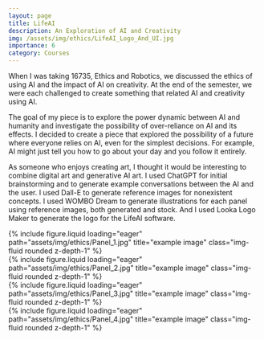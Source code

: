 ```yaml
---
layout: page
title: LifeAI
description: An Exploration of AI and Creativity
img: /assets/img/ethics/LifeAI_Logo_And_UI.jpg
importance: 6
category: Courses
---
```


When I was taking 16735, Ethics and Robotics, we discussed the ethics of using AI and the impact of AI on creativity. 
At the end of the semester, we were each challenged to create something that related AI and creativity using AI. 

The goal of my piece is to explore the power dynamic between AI and humanity and investigate the possibility of over-reliance on AI and its effects.
I decided to create a piece that explored the possibility of a future where everyone relies on AI, even for the simplest decisions.
For example, AI might just tell you how to go about your day and you follow it entirely. 

As someone who enjoys creating art, I thought it would be interesting to combine digital art and generative AI art.
I used ChatGPT for initial brainstorming and to generate example conversations between the AI and the user. 
I used Dall-E to generate reference images for nonexistent concepts.
I used WOMBO Dream to generate illustrations for each panel using reference images, both generated and stock.
And I used Looka Logo Maker to generate the logo for the LifeAI software. 

<div class="row">
    <div class="col-sm mt-3 mt-md-0">
        {% include figure.liquid loading="eager" path="assets/img/ethics/Panel_1.jpg" title="example image" class="img-fluid rounded z-depth-1" %}
    </div>
    <div class="col-sm mt-3 mt-md-0">
        {% include figure.liquid loading="eager" path="assets/img/ethics/Panel_2.jpg" title="example image" class="img-fluid rounded z-depth-1" %}
    </div>
</div>
<div class="row">
    <div class="col-sm mt-3 mt-md-0">
        {% include figure.liquid loading="eager" path="assets/img/ethics/Panel_3.jpg" title="example image" class="img-fluid rounded z-depth-1" %}
    </div>
    <div class="col-sm mt-3 mt-md-0">
        {% include figure.liquid loading="eager" path="assets/img/ethics/Panel_4.jpg" title="example image" class="img-fluid rounded z-depth-1" %}
    </div>
</div>
